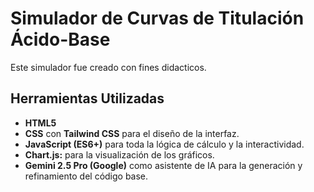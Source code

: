 # Simulador de Curvas de Titulación Ácido-Base 

Este simulador fue creado con fines didacticos.

## Herramientas Utilizadas
* **HTML5**
* **CSS** con **Tailwind CSS** para el diseño de la interfaz.
* **JavaScript (ES6+)** para toda la lógica de cálculo y la interactividad.
* **Chart.js:** para la visualización de los gráficos.
* **Gemini 2.5 Pro (Google)** como asistente de IA para la generación y refinamiento del código base.
